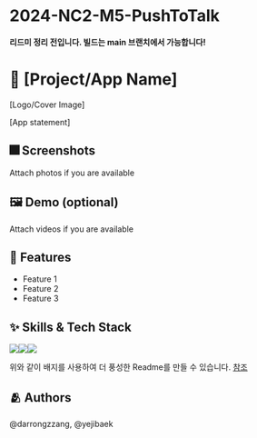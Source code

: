 # 2024-NC2-M5-PushToTalk

**리드미 정리 전입니다. 빌드는 main 브랜치에서 가능합니다!**


# :iphone: [Project/App Name]
[Logo/Cover Image]

[App statement]

## :fireworks: Screenshots

Attach photos if you are available

## :framed_picture: Demo (optional)

Attach videos if you are available


## :pushpin: Features

- Feature 1
- Feature 2
- Feature 3


## :sparkles: Skills & Tech Stack

<img src="https://img.shields.io/badge/Swift-FA7343?style=flat&logo=Swift&logoColor=white"/><img src="https://img.shields.io/badge/SwiftUI-Black?style=flat&logo=swift&logoColor=black&color=%23096ad9"/><img src="https://img.shields.io/badge/PushToTalk-Black?style=flat&logo=swift&logoColor=black&color=%F6D23B"/>

위와 같이 배지를 사용하여 더 풍성한 Readme를 만들 수 있습니다.
[참조](https://shields.io/)


## :people_hugging: Authors

@darrongzzang, @yejibaek
